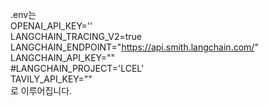 .env는  
OPENAI_API_KEY=''  
LANGCHAIN_TRACING_V2=true  
LANGCHAIN_ENDPOINT="https://api.smith.langchain.com/"  
LANGCHAIN_API_KEY=""  
#LANGCHAIN_PROJECT='LCEL'  
TAVILY_API_KEY=""  
로 이루어집니다.

